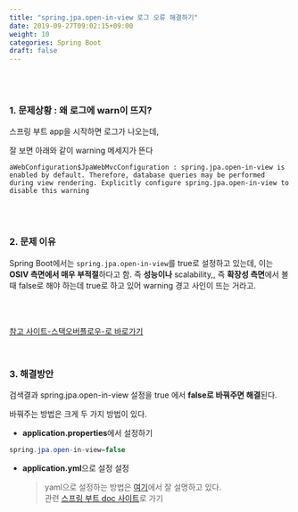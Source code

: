 ```yaml
---
title: "spring.jpa.open-in-view 로그 오류 해결하기"
date: 2019-09-27T09:02:15+09:00
weight: 10
categories: Spring Boot
draft: false
---
```


<br><br>

### 1. 문제상황 : 왜 로그에 warn이 뜨지?

스프링 부트 app을 시작하면 로그가 나오는데,

잘 보면 아래와 같이 warning 메세지가 뜬다

```
aWebConfiguration$JpaWebMvcConfiguration : spring.jpa.open-in-view is enabled by default. Therefore, database queries may be performed during view rendering. Explicitly configure spring.jpa.open-in-view to disable this warning
```

<br><br>

### 2. 문제 이유

Spring Boot에서는 `spring.jpa.open-in-view`를 true로 설정하고 있는데, 이는 **OSIV 측면에서 매우 부적절**하다고 함.  즉 **성능이나** scalability,, 즉 **확장성 측면**에서 볼 때 false로 해야 하는데 true로 하고 있어 warning 경고 사인이 뜨는 거라고.

<br><br>

[참고 사이트-스택오버플로우-로 바로가기](https://stackoverflow.com/questions/30549489/what-is-this-spring-jpa-open-in-view-true-property-in-spring-boot) 

<br>

### 3. 해결방안

검색결과 spring.jpa.open-in-view 설정을 true 에서 **false로 바꿔주면 해결**된다.

바꿔주는 방법은 크게 두 가지 방법이 있다.

- **application.properties**에서 설정하기

```java
spring.jpa.open-in-view=false
```

- **application.yml**으로 설정 설정

  > yaml으로 설정하는 방법은 [여기](https://kihoonkim.github.io/2017/01/27/JPA(Java%20ORM)/1.%20JPA-%ED%99%98%EA%B2%BD%20%EC%84%A4%EC%A0%95/)에서 잘 설명하고 있다.   
  > 관련 [스프링 부트 doc 사이트](https://docs.spring.io/spring-boot/docs/current-SNAPSHOT/reference/htmlsingle/#boot-features-external-config-yaml)로 가기

<br><br><br>